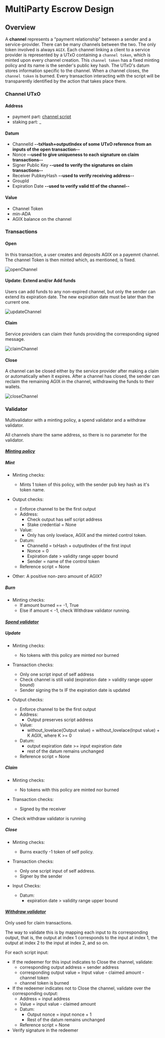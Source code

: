 # MultiParty Escrow Design

## Overview
A **channel** represents a “payment relationship” between a sender and a service-provider. There can be many channels between the two. The only token involved is always `AGIX`.
Each channel linking a client to a service provider is represented by a UTxO containing a `channel token`, which is minted upon every channel creation. This `channel token` has a fixed minting policy and its name is the sender's public key hash. The UTxO's datum stores information specific to the channel.
When a channel closes, the `channel token` is burned.
Every transaction interacting with the script will be transparently identified by the action that takes place there.

### Channel UTxO

#### Address
- payment part: [channel script](#validator-script)
- staking part: _

#### Datum
- ChannelId **--txHash+outputIndex of some UTxO reference from an inputs of the open transaction--**
- Nonce **--used to give uniqueness to each signature on claim transactions--**
- Signer Public Key **--used to verify the signatures on claim transactions--**
- Receiver PubkeyHash **--used to verify receiving address--**
- GroupId
- Expiration Date **--used to verify valid ttl of the channel--**

#### Value
- Channel Token
- min-ADA
- AGIX balance on the channel

### Transactions

#### Open
In this transaction, a user creates and deposits AGIX on a payemnt channel. The channel Token is then minted which, as mentioned, is fixed.

![openChannel](imgs/open.png)

#### Update: Extend and/or Add funds
Users can add funds to any non-expired channel, but only the sender can extend its expiration date. The new expiration date must be later than the current one.

![updateChannel](imgs/update.png)

#### Claim
Service providers can claim their funds providing the corresponding signed message.

![claimChannel](imgs/claim.png)

#### Close
A channel can be closed either by the service provider after making a claim or automatically when it expires. After a channel has closed, the sender can reclaim the remaining AGIX in the channel, withdrawing the funds to their wallets.

![closeChannel](imgs/close.png)

### Validator
Multivalidator with a minting policy, a spend validator and a withdraw validator.

All channels share the same address, so there is no parameter for the validator.

#### <u>_Minting policy_</u>
##### Mint
* Minting checks:
    * Mints 1 token of this policy, with the sender pub key hash as it's token name.

* Output checks:
    * Enforce channel to be the first output
    * Address:
        * Check output has self script address
        * Stake credential = None
    * Value:
        * Only has only lovelace, AGIX and the minted control token.
    * Datum:
        * ChannelId = txHash + outputIndex of the first input
        * Nonce = 0
        * Expiration date > validity range upper bound
        * Sender = name of the control token
    * Reference script = None

* Other: A positive non-zero amount of AGIX?


##### Burn
* Minting checks:
    * If amount burned == -1, True
    * Else if amount < -1, check Withdraw validator running.


#### <u>_Spend validator_</u>
##### Update
* Minting checks:
    * No tokens with this policy are minted nor burned

* Transaction checks:
    * Only one script input of self address
    * Check channel is still valid (expiration date > validity range upper bound)
    * Sender signing the tx IF the expiration date is updated

* Output checks:
    * Enforce channel to be the first output
    * Address:
        * Output preserves script address
    * Value:
        * without_lovelace(Output value) = without_lovelace(Input value) + K AGIX, where K >= 0
    * Datum:
        * output expiration date >= input expiration date
        * rest of the datum remains unchanged
    * Reference script = None

##### Claim
* Minting checks:
    * No tokens with this policy are minted nor burned

* Transaction checks:
    * Signed by the receiver

* Check withdraw validator is running

##### Close
* Minting checks:
    * Burns exactly -1 token of self policy.

* Transaction checks:
    * Only one script input of self address.
    * Signer by the sender

* Input Checks:
  * Datum:
      * expiration date > validity range upper bound

#### <u>_Withdraw validator_</u>
Only used for claim transactions.

The way to validate this is by mapping each input to its corresponding output, that is, the output at index 1 corresponds to the input at index 1, the output at index 2 to the input at index 2, and so on.


For each script input:
* If the redeemer for this input indicates to Close the channel, validate:
    * corresponding output address = sender address
    * corresponding output value = Input value - claimed amount - channel token
    * channel token is burned
* If the redeemer indicates not to Close the channel, validate over the corresponding output:
    * Address = input address
    * Value = input value - claimed amount
    * Datum:
        * Output nonce = input nonce + 1
        * Rest of the datum remains unchanged
    * Reference script = None
* Verify signature in the redeemer